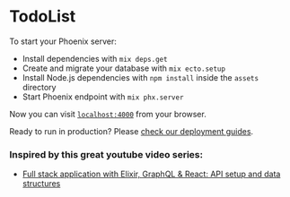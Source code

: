 # TodoList

To start your Phoenix server:

  * Install dependencies with `mix deps.get`
  * Create and migrate your database with `mix ecto.setup`
  * Install Node.js dependencies with `npm install` inside the `assets` directory
  * Start Phoenix endpoint with `mix phx.server`

Now you can visit [`localhost:4000`](http://localhost:4000) from your browser.

Ready to run in production? Please [check our deployment guides](https://hexdocs.pm/phoenix/deployment.html).

### Inspired by this great youtube video series:
 * [Full stack application with Elixir, GraphQL & React: API setup and data structures](https://youtu.be/8MCmTiB3g6c)
